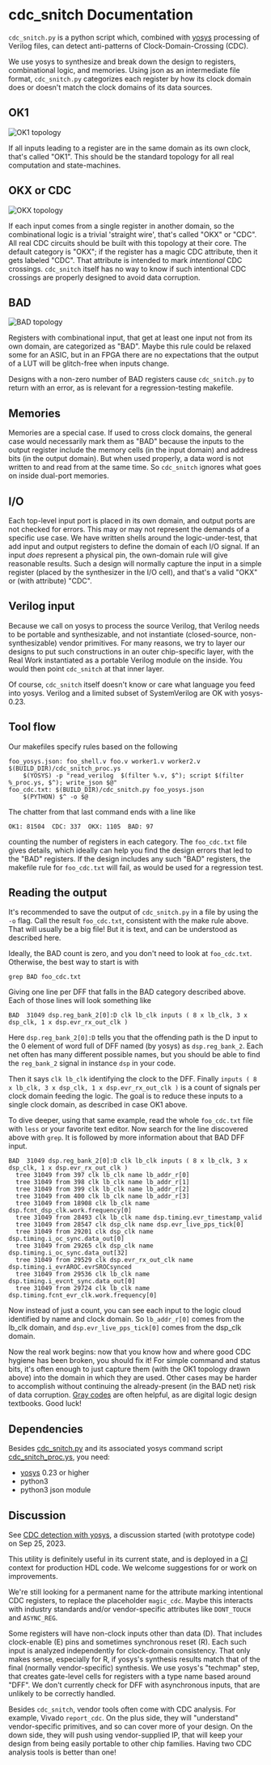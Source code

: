 # cdc\_snitch Documentation

`cdc_snitch.py` is a python script which, combined with
[yosys](https://yosyshq.net/yosys/) processing of Verilog files,
can detect anti-patterns of Clock-Domain-Crossing (CDC).

We use yosys to synthesize and break down the design to registers,
combinational logic, and memories.  Using json as an intermediate
file format, `cdc_snitch.py` categorizes each register by how its
clock domain does or doesn't match the clock domains of its data sources.

## OK1

![OK1 topology](cdc_OK1.svg)

If all inputs leading to a register are in the same domain as its own
clock, that's called "OK1".  This should be the standard topology for all
real computation and state-machines.

## OKX or CDC

![OKX topology](cdc_OKX.svg)

If each input comes from a single register in another domain, so the
combinational logic is a trivial 'straight wire', that's called "OKX" or "CDC".
All real CDC circuits should be built with this topology at their core.
The default category is "OKX"; if the register has a magic CDC attribute,
then it gets labeled "CDC".  That attribute is intended to mark
_intentional_ CDC crossings.  `cdc_snitch` itself has no way to know
if such intentional CDC crossings are properly designed to avoid
data corruption.

## BAD

![BAD topology](cdc_BAD.svg)

Registers with combinational input, that get at least one input not from
its own domain, are categorized as "BAD".
Maybe this rule could be relaxed some for an ASIC, but in an FPGA
there are no expectations that the output of a LUT will be glitch-free
when inputs change.

Designs with a non-zero number of BAD registers cause `cdc_snitch.py` to
return with an error, as is relevant for a regression-testing makefile.

## Memories

Memories are a special case.  If used to cross clock domains,
the general case would necessarily mark them as "BAD" because
the inputs to the output register include the memory cells
(in the input domain) and address bits (in the output domain).
But when used properly, a data word is not written to and read from
at the same time.
So `cdc_snitch` ignores what goes on inside dual-port memories.

## I/O

Each top-level input port is placed in its own domain,
and output ports are not checked for errors.
This may or may not represent the demands of a specific use case.
We have written shells around the logic-under-test, that add
input and output registers to define the domain of each I/O signal.
If an input _does_ represent a physical pin, the own-domain rule
will give reasonable results.  Such a design will normally capture
the input in a simple register (placed by the synthesizer in the I/O cell),
and that's a valid "OKX" or (with attribute) "CDC".

## Verilog input

Because we call on yosys to process the source Verilog, that Verilog
needs to be portable and synthesizable, and not instantiate (closed-source,
non-synthesizable) vendor primitives.  For many reasons, we try to layer
our designs to put such constructions in an outer chip-specific layer,
with the Real Work instantiated as a portable Verilog module on the inside.
You would then point `cdc_snitch` at that inner layer.

Of course, `cdc_snitch` itself doesn't know or care what language
you feed into yosys.  Verilog and a limited subset of SystemVerilog are OK with yosys-0.23.

## Tool flow

Our makefiles specify rules based on the following
```
foo_yosys.json: foo_shell.v foo.v worker1.v worker2.v $(BUILD_DIR)/cdc_snitch_proc.ys
	$(YOSYS) -p "read_verilog  $(filter %.v, $^); script $(filter %_proc.ys, $^); write_json $@"
foo_cdc.txt: $(BUILD_DIR)/cdc_snitch.py foo_yosys.json
	$(PYTHON) $^ -o $@
```
The chatter from that last command ends with a line like
```
OK1: 81504  CDC: 337  OKX: 1105  BAD: 97
```
counting the number of registers in each category.
The `foo_cdc.txt` file gives details, which ideally can help you find the
design errors that led to the "BAD" registers.
If the design includes any such "BAD" registers, the makefile rule for
`foo_cdc.txt` will fail, as would be used for a regression test.

## Reading the output

It's recommended to save the output of `cdc_snitch.py` in a file by
using the `-o` flag.
Call the result `foo_cdc.txt`, consistent with the make rule above.
That will usually be a big file!  But it is text, and can be understood
as described here.

Ideally, the BAD count is zero, and you don't need to look at `foo_cdc.txt`.
Otherwise, the best way to start is with
```
grep BAD foo_cdc.txt
```
Giving one line per DFF that falls in the BAD category described above.
Each of those lines will look something like
```
BAD  31049 dsp.reg_bank_2[0]:D clk lb_clk inputs ( 8 x lb_clk, 3 x dsp_clk, 1 x dsp.evr_rx_out_clk )
```
Here `dsp.reg_bank_2[0]:D` tells you that the offending path is the D input
to the 0 element of word full of DFF named (by yosys) as `dsp.reg_bank_2`.
Each net often has many different possible names, but you should be able to
find the `reg_bank_2` signal in instance `dsp` in your code.

Then it says `clk lb_clk` identifying the clock to the DFF.
Finally `inputs ( 8 x lb_clk, 3 x dsp_clk, 1 x dsp.evr_rx_out_clk )`
is a count of signals per clock domain feeding the logic.
The goal is to reduce these inputs to a single clock domain,
as described in case OK1 above.

To dive deeper, using that same example, read the whole `foo_cdc.txt`
file with `less` or your favorite text editor.  Now search for the
line discovered above with `grep`.  It is followed by more information
about that BAD DFF input.
```
BAD  31049 dsp.reg_bank_2[0]:D clk lb_clk inputs ( 8 x lb_clk, 3 x dsp_clk, 1 x dsp.evr_rx_out_clk )
  tree 31049 from 397 clk lb_clk name lb_addr_r[0]
  tree 31049 from 398 clk lb_clk name lb_addr_r[1]
  tree 31049 from 399 clk lb_clk name lb_addr_r[2]
  tree 31049 from 400 clk lb_clk name lb_addr_r[3]
  tree 31049 from 18908 clk lb_clk name dsp.fcnt_dsp_clk.work.frequency[0]
  tree 31049 from 28493 clk lb_clk name dsp.timing.evr_timestamp_valid
  tree 31049 from 28547 clk dsp_clk name dsp.evr_live_pps_tick[0]
  tree 31049 from 29201 clk dsp_clk name dsp.timing.i_oc_sync.data_out[0]
  tree 31049 from 29265 clk dsp_clk name dsp.timing.i_oc_sync.data_out[32]
  tree 31049 from 29529 clk dsp.evr_rx_out_clk name dsp.timing.i_evrAROC.evrSROCsynced
  tree 31049 from 29536 clk lb_clk name dsp.timing.i_evcnt_sync.data_out[0]
  tree 31049 from 29724 clk lb_clk name dsp.timing.fcnt_evr_clk.work.frequency[0]
```
Now instead of just a count, you can see each input to the logic cloud
identified by name and clock domain.  So `lb_addr_r[0]` comes from the
lb\_clk domain, and `dsp.evr_live_pps_tick[0]` comes from the dsp\_clk domain.

Now the real work begins: now that you know how and where good CDC hygiene
has been broken, you should fix it!  For simple command and status bits,
it's often enough to just capture them (with the OK1 topology drawn above)
into the domain in which they are used.  Other cases may be harder to
accomplish without continuing the already-present (in the BAD net)
risk of data corruption.  [Gray codes](https://en.wikipedia.org/wiki/Gray_code)
are often helpful, as are digital logic design textbooks. Good luck!

## Dependencies

Besides [cdc\_snitch.py](cdc_snitch.py) and its associated yosys command script
[cdc\_snitch\_proc.ys](cdc_snitch_proc.ys), you need:

* [yosys](https://yosyshq.net/yosys/) 0.23 or higher
* python3
* python3 json module

## Discussion

See [CDC detection with yosys](https://github.com/YosysHQ/yosys/discussions/3956),
a discussion started (with prototype code) on Sep 25, 2023.

This utility is definitely useful in its current state, and is deployed
in a [CI](https://en.wikipedia.org/wiki/Continuous_integration) context
for production HDL code.
We welcome suggestions for or work on improvements.

We're still looking for a permanent name for the attribute marking
intentional CDC registers, to replace the placeholder `magic_cdc`.
Maybe this interacts with industry standards and/or vendor-specific
attributes like `DONT_TOUCH` and `ASYNC_REG`.

Some registers will have non-clock inputs other than data (D).
That includes clock-enable (E) pins and sometimes synchronous reset (R).
Each such input is analyzed independently for clock-domain consistency.
That only makes sense, especially for R, if yosys's synthesis
results match that of the final (normally vendor-specific) synthesis.
We use yosys's "techmap" step, that creates gate-level cells for registers
with a type name based around "DFF".  We don't currently check for
DFF with asynchronous inputs, that are unlikely to be correctly handled.

Besides `cdc_snitch`, vendor tools often come with CDC analysis.
For example, Vivado `report_cdc`.
On the plus side, they will "understand" vendor-specific primitives,
and so can cover more of your design.  On the down side, they will
push using vendor-supplied IP, that will keep your design from being
easily portable to other chip families.
Having two CDC analysis tools is better than one!
